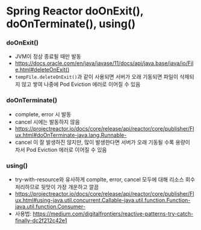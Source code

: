 # Spring Reactor doOnExit(), doOnTerminate(), using()

### doOnExit()

- JVM이 정상 종료될 때만 발동
- https://docs.oracle.com/en/java/javase/11/docs/api/java.base/java/io/File.html#deleteOnExit()
- `tempFile.deleteOnExit()`과 같이 사용되면 서버가 오래 기동되면 파일이 삭제되지 않고 쌓여 나중에 Pod Eviction 에러로 이어질 수 있음


### doOnTerminate()

- complete, error 시 발동
- cancel 시에는 발동하지 않음
- https://projectreactor.io/docs/core/release/api/reactor/core/publisher/Flux.html#doOnTerminate-java.lang.Runnable-
- cancel 이 잘 발생하진 않지만, 많이 발생한다면 서버가 오래 기동될 수록 용량이 차서 Pod Eviction 에러로 이어질 수 있음


### using()

- try-with-resource와 유사하게 complte, error, cancel 모두에 대해 리소스 회수 처리하므로 뒷맛이 가장 개운하고 깔끔
- https://projectreactor.io/docs/core/release/api/reactor/core/publisher/Flux.html#using-java.util.concurrent.Callable-java.util.function.Function-java.util.function.Consumer-
- 사용법: https://medium.com/digitalfrontiers/reactive-patterns-try-catch-finally-dc2f212c42e1
